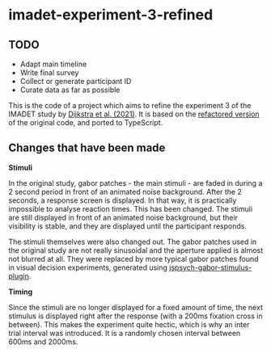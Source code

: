 # imadet-experiment-3-refined

## TODO

- Adapt main timeline
- Write final survey
- Collect or generate participant ID
- Curate data as far as possible

This is the code of a project which aims to refine the experiment 3 of the IMADET study by [Dijkstra et al. (2021)][original-study]. It is based on the [refactored version][original-study-refactored] of the original code, and ported to TypeScript.

## Changes that have been made

**Stimuli**

In the original study, gabor patches - the main stimuli - are faded in during a 2 second period in front of an animated noise background. After the 2 seconds, a response screen is displayed. In that way, it is practically impossible to analyse reaction times. This has been changed. The stimuli are still displayed in front of an animated noise background, but their visibility is stable, and they are displayed until the participant responds.

The stimuli themselves were also changed out. The gabor patches used in the original study are not really sinusoidal and the aperture applied is almost not blurred at all. They were replaced by more typical gabor patches found in visual decision experiments, generated using [jspsych-gabor-stimulus-plugin][gabor-plugin].

**Timing**

Since the stimuli are no longer displayed for a fixed amount of time, the next stimulus is displayed right after the response (with a 200ms fixation cross in between). This makes the experiment quite hectic, which is why an inter trial interval was introduced. It is a randomly chosen interval between 600ms and 2000ms.

[original-study]: https://doi.org/10.1016/j.cognition.2021.104719
[original-study-refactored]: https://github.com/kogpsy/imadet-replication-experiment-3
[gabor-plugin]: https://github.com/kogpsy/jspsych-gabor-stimulus-plugin
[gabor-patches]: https://duckduckgo.com/?q=gabor+patch&iax=images&ia=images
